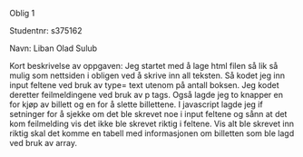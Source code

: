 Oblig 1 

Studentnr: s375162

Navn: Liban Olad Sulub

Kort beskrivelse av oppgaven:
Jeg startet med å lage html filen så lik så mulig som nettsiden i obligen 
ved å skrive inn all teksten. Så kodet jeg inn input feltene ved bruk av 
type= text utenom på antall boksen. Jeg kodet deretter feilmeldingene ved 
bruk av p tags. Også lagde jeg to knapper en for kjøp av billett og en for 
å slette billettene. I javascript lagde jeg if setninger for å sjekke om 
det ble skrevet noe i input feltene og sånn at det kom feilmelding vis det 
ikke ble skrevet riktig i feltene. Vis alt ble skrevet inn riktig skal det 
komme en tabell med informasjonen om billetten som ble lagd ved bruk av array.